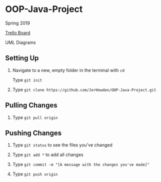 # OOP-Java-Project
Spring 2019

[Trello Board](https://trello.com/b/OdNSWpf4/oop-java-project)

UML Diagrams


## Setting Up
1. Navigate to a new, empty folder in the terminal with `cd`
   
   Type `git init`
   
2. Type `git clone https://github.com/JerHowden/OOP-Java-Project.git`

## Pulling Changes
1. Type `git pull origin`

## Pushing Changes
1. Type `git status` to see the files you've changed

2. Type `git add *` to add all changes

3. Type `git commit -m "[A message with the changes you've made]"`

4. Type `git push origin`
